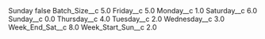 <?xml version="1.0" encoding="UTF-8"?>
<CustomMetadata xmlns="http://soap.sforce.com/2006/04/metadata" xmlns:xsi="http://www.w3.org/2001/XMLSchema-instance" xmlns:xsd="http://www.w3.org/2001/XMLSchema">
    <label>Sunday</label>
    <protected>false</protected>
    <values>
        <field>Batch_Size__c</field>
        <value xsi:type="xsd:double">5.0</value>
    </values>
    <values>
        <field>Friday__c</field>
        <value xsi:type="xsd:double">5.0</value>
    </values>
    <values>
        <field>Monday__c</field>
        <value xsi:type="xsd:double">1.0</value>
    </values>
    <values>
        <field>Saturday__c</field>
        <value xsi:type="xsd:double">6.0</value>
    </values>
    <values>
        <field>Sunday__c</field>
        <value xsi:type="xsd:double">0.0</value>
    </values>
    <values>
        <field>Thursday__c</field>
        <value xsi:type="xsd:double">4.0</value>
    </values>
    <values>
        <field>Tuesday__c</field>
        <value xsi:type="xsd:double">2.0</value>
    </values>
    <values>
        <field>Wednesday__c</field>
        <value xsi:type="xsd:double">3.0</value>
    </values>
    <values>
        <field>Week_End_Sat__c</field>
        <value xsi:type="xsd:double">8.0</value>
    </values>
    <values>
        <field>Week_Start_Sun__c</field>
        <value xsi:type="xsd:double">2.0</value>
    </values>
</CustomMetadata>
